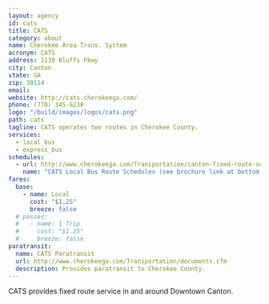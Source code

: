 ```yaml
---
layout: agency
id: cats
title: CATS
category: about
name: Cherokee Area Trans. System
acronym: CATS
address: 1130 Bluffs Pkwy
city: Canton
state: GA
zip: 30114
email: 
website: http://cats.cherokeega.com/
phone: (770) 345-6238
logo: "/build/images/logos/cats.png"
path: cats
tagline: CATS operates two routes in Cherokee County.
services:
  - local_bus
  - express_bus
schedules:
  - url: http://www.cherokeega.com/Transportation/canton-fixed-route-service/
    name: "CATS Local Bus Route Schedules (see brochure link at bottom)"
fares:
  base: 
    - name: Local
      cost: "$1.25"
      breeze: false
  # passes:
  #   - name: 1 Trip
  #     cost: "$1.25"
  #     breeze: false
paratransit:
  name: CATS Paratransit
  url: http://www.cherokeega.com/Transportation/documents.cfm
  description: Provides paratransit to Cherokee County.
---
```


CATS provides fixed route service in and around Downtown Canton.